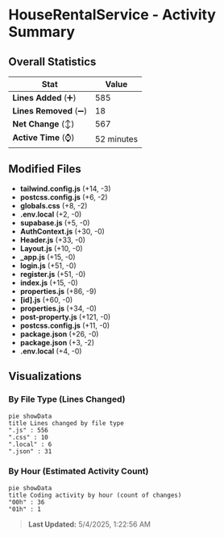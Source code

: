 # HouseRentalService - Activity Summary 

## Overall Statistics

| Stat                   | Value                                                             |
| ---------------------- | ----------------------------------------------------------------- |
| **Lines Added** (➕)   | 585                                          |
| **Lines Removed** (➖) | 18                                        |
| **Net Change** (↕)    | 567                |
| **Active Time** (⌚)   | 52 minutes |


## Modified Files
- **tailwind.config.js** (+14, -3)
- **postcss.config.js** (+6, -2)
- **globals.css** (+8, -2)
- **.env.local** (+2, -0)
- **supabase.js** (+5, -0)
- **AuthContext.js** (+30, -0)
- **Header.js** (+33, -0)
- **Layout.js** (+10, -0)
- **_app.js** (+15, -0)
- **login.js** (+51, -0)
- **register.js** (+51, -0)
- **index.js** (+15, -0)
- **properties.js** (+86, -9)
- **[id].js** (+60, -0)
- **properties.js** (+34, -0)
- **post-property.js** (+121, -0)
- **postcss.config.js** (+11, -0)
- **package.json** (+26, -0)
- **package.json** (+3, -2)
- **.env.local** (+4, -0)

## Visualizations

### By File Type (Lines Changed)

```mermaid
pie showData
title Lines changed by file type
".js" : 556
".css" : 10
".local" : 6
".json" : 31
```

### By Hour (Estimated Activity Count)

```mermaid
pie showData
title Coding activity by hour (count of changes)
"00h" : 36
"01h" : 1
```


> **Last Updated:** 5/4/2025, 1:22:56 AM